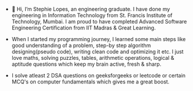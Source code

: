 

* 👋 Hi, I’m Stephie Lopes, an engineering graduate. I have done my engineering in Information Technology from St. Francis Institute of Technology, Mumbai. I am proud to have completed Advanced Software Engineering
  Certification from IIT Madras & Great Learning. 

* When I started my programming journey, I learned some main steps like good understanding of a problem, step-by step algorithm designing(pseudo code), writing clean code and optimizing it etc. I just love maths, solving puzzles, tables, arithmetic operations, logical & aptitude questions which keep my brain active, fresh & sharp.

* I solve atleast 2 DSA questions on geeksforgeeks or leetcode or certain MCQ's on computer fundamentals which gives me a great boost. 

<!--
**stephielopes4/stephielopes4** is a ✨ _special_ ✨ repository because its `README.md` (this file) appears on your GitHub profile.

Here are some ideas to get you started:

- 
- 🌱 I’m currently learning ...
- 👯 I’m looking to collaborate on ...
- 🤔 I’m looking for help with ...
- 💬 Ask me about ...
- 📫 How to reach me: ...
- 😄 Pronouns: ...
- ⚡ Fun fact: ...
-->
